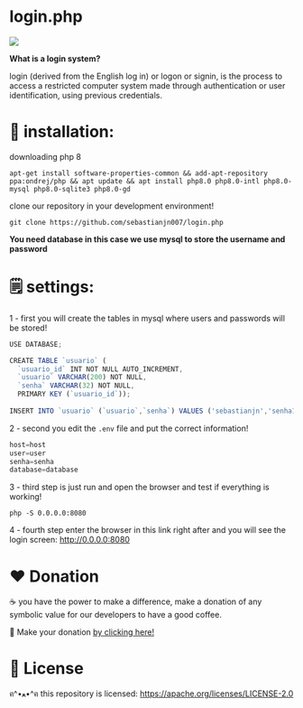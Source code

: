 # login.php

![](https://raw.githubusercontent.com/sebastianjn007/host/main/imagens/login321.png)

**What is a login system?**

login (derived from the English log in) or logon or signin, is the process to access a restricted computer system made through authentication or user identification, using previous credentials.

# 📝 installation:

downloading php 8

```
apt-get install software-properties-common && add-apt-repository ppa:ondrej/php && apt update && apt install php8.0 php8.0-intl php8.0-mysql php8.0-sqlite3 php8.0-gd
```

clone our repository in your development environment!

```
git clone https://github.com/sebastianjn007/login.php
```

**You need database in this case we use mysql to store the username and password**

# 🗒 settings:

1 - first you will create the tables in mysql where users and passwords will be stored!

```js
USE DATABASE;

CREATE TABLE `usuario` (
  `usuario_id` INT NOT NULL AUTO_INCREMENT,
  `usuario` VARCHAR(200) NOT NULL,
  `senha` VARCHAR(32) NOT NULL,
  PRIMARY KEY (`usuario_id`));
  
INSERT INTO `usuario` (`usuario`,`senha`) VALUES ('sebastianjn','senha123');
```

2 - second you edit the ```.env``` file and put the correct information! 

```js
host=host
user=user
senha=senha
database=database
```

3 - third step is just run and open the browser and test if everything is working!

```
php -S 0.0.0.0:8080
```

4 - fourth step enter the browser in this link right after and you will see the login screen: http://0.0.0.0:8080

# ❤️ Donation 

☕ you have the power to make a difference, make a donation of any symbolic value for our developers to have a good coffee.

🌟 Make your donation [by clicking here!](https://ko-fi.com/sebastianjn007)

# 📃 License

ฅ^•ﻌ•^ฅ this repository is licensed: https://apache.org/licenses/LICENSE-2.0